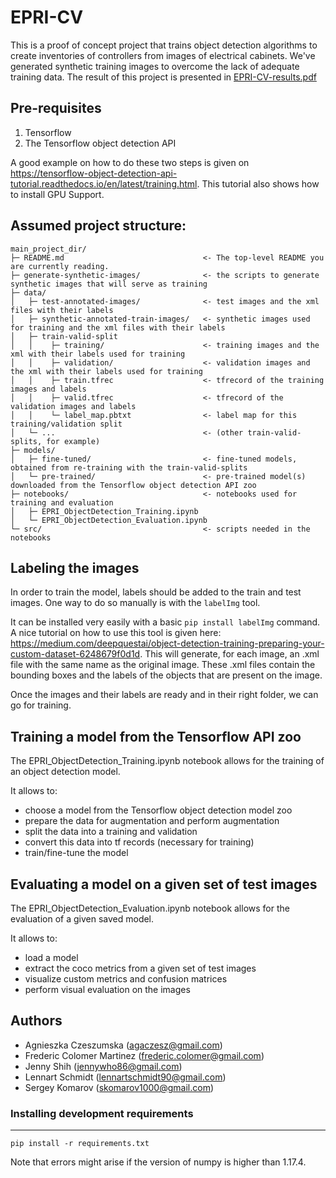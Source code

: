 # EPRI-CV

This is a proof of concept project that trains object detection algorithms to create inventories of controllers from images of electrical cabinets. We've generated synthetic training images to overcome the lack of adequate training data. The result of this project is presented in [EPRI-CV-results.pdf](https://github.com/hsshih/EPRI_CV_controller_detection/blob/main/EPRI-CV-results.pdf)


## Pre-requisites 

1. Tensorflow
2. The Tensorflow object detection API

A good example on how to do these two steps is given on https://tensorflow-object-detection-api-tutorial.readthedocs.io/en/latest/training.html. This tutorial also shows how to install GPU Support.


## Assumed project structure:

```
main_project_dir/
├─ README.md                               <- The top-level README you are currently reading.
├─ generate-synthetic-images/              <- the scripts to generate synthetic images that will serve as training
├─ data/                  
│   ├─ test-annotated-images/              <- test images and the xml files with their labels
│   ├─ synthetic-annotated-train-images/   <- synthetic images used for training and the xml files with their labels
│   ├─ train-valid-split
│   │    ├─ training/                      <- training images and the xml with their labels used for training
│   │    ├─ validation/                    <- validation images and the xml with their labels used for training
│   │    ├─ train.tfrec                    <- tfrecord of the training images and labels
│   │    ├─ valid.tfrec                    <- tfrecord of the validation images and labels
│   │    └─ label_map.pbtxt                <- label map for this training/validation split
│   └─ ...                                 <- (other train-valid-splits, for example)
├─ models/                              
│   ├─ fine-tuned/                         <- fine-tuned models, obtained from re-training with the train-valid-splits
│   └─ pre-trained/                        <- pre-trained model(s) downloaded from the Tensorflow object detection API zoo
├─ notebooks/                              <- notebooks used for training and evaluation
│   ├─ EPRI_ObjectDetection_Training.ipynb
│   └─ EPRI_ObjectDetection_Evaluation.ipynb
└─ src/                                    <- scripts needed in the notebooks
```


## Labeling the images

In order to train the model, labels should be added to the train and test images. One way to do so manually is with the `labelImg` tool.

It can be installed very easily with a basic `pip install labelImg` command. A nice tutorial on how to use this tool is given here: https://medium.com/deepquestai/object-detection-training-preparing-your-custom-dataset-6248679f0d1d. This will generate, for each image, an .xml file with the same name as the original image. These .xml files contain the bounding boxes and the labels of the objects that are present on the image.

Once the images and their labels are ready and in their right folder, we can go for training.

## Training a model from the Tensorflow API zoo

The EPRI_ObjectDetection_Training.ipynb notebook allows for the training of an object detection model.

It allows to:
* choose a model from the Tensorflow object detection model zoo
* prepare the data for augmentation and perform augmentation
* split the data into a training and validation
* convert this data into tf records (necessary for training)
* train/fine-tune the model


## Evaluating a model on a given set of test images

The EPRI_ObjectDetection_Evaluation.ipynb notebook allows for the evaluation of a given saved model.

It allows to:
* load a model
* extract the coco metrics from a given set of test images
* visualize custom metrics and confusion matrices
* perform visual evaluation on the images


## Authors

* Agnieszka Czeszumska (agaczesz@gmail.com)
* Frederic Colomer Martinez (frederic.colomer@gmail.com)
* Jenny Shih (jennywho86@gmail.com)
* Lennart Schmidt (lennartschmidt90@gmail.com)
* Sergey Komarov (skomarov1000@gmail.com)

### Installing development requirements
------------

    pip install -r requirements.txt

Note that errors might arise if the version of numpy is higher than 1.17.4.
